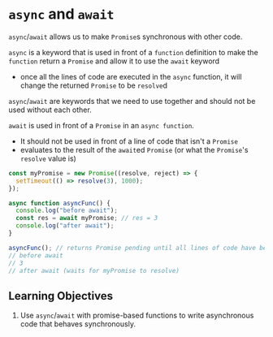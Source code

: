 # `async` and `await`

`async`/`await` allows us to make `Promise`s synchronous with other code.

`async` is a keyword that is used in front of a `function` definition to make the `function` return a `Promise` and allow it to use the `await` keyword

- once all the lines of code are executed in the `async` function, it will change the returned `Promise` to be `resolve`d

`async`/`await` are keywords that we need to use together and should not be used without each other.

`await` is used in front of a `Promise` in an `async function`.

- It should not be used in front of a line of code that isn't a `Promise`
- evaluates to the result of the `await`ed `Promise` (or what the `Promise`'s `resolve` value is)

```javascript
const myPromise = new Promise((resolve, reject) => {
  setTimeout(() => resolve(3), 1000);
});

async function asyncFunc() {
  console.log("before await");
  const res = await myPromise; // res = 3
  console.log("after await");
}

asyncFunc(); // returns Promise pending until all lines of code have been executed
// before await
// 3
// after await (waits for myPromise to resolve)
```

## Learning Objectives

1. Use `async`/`await` with promise-based functions to write asynchronous code that behaves synchronously.
